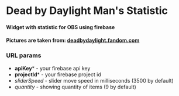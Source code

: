 # Dead by Daylight Man's Statistic 
#### Widget with statistic for OBS using firebase
#### Pictures are taken from: [deadbydaylight.fandom.com](https://deadbydaylight.fandom.com/wiki/Killers)

### URL params
 * **apiKey*** - your firebase api key
 * **projectId*** - your firebase project id
 * _sliderSpeed_ - slider move speed in milliseconds (3500 by default)
 * _quantity_ - showing quantity of items (9 by default)